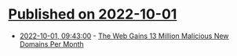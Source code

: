 # [Published on 2022-10-01](index.md)

* [2022-10-01, 09:43:00](https://soylentnews.org/article.pl?sid=22/09/30/1838206&from=rss) - [The Web Gains 13 Million Malicious New Domains Per Month](https://soylentnews.org/article.pl?sid=22/09/30/1838206&from=rss)
